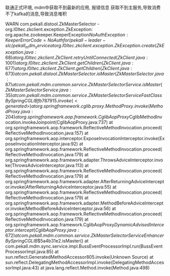 联通正式环境, mdm中获取不到最新的应用, 报错信息
获取不到主服务,导致消费不了kafka的消息,导致消息堆积


 WARN com.pekall.distool.ZkMasterSelector - 
org.I0Itec.zkclient.exception.ZkException: org.apache.zookeeper.KeeperException$NoAuthException: KeeperErrorCode = NoAuth for /pekall-leader
-slc/pekall_mdm_service
        at org.I0Itec.zkclient.exception.ZkException.create(ZkException.java:68)
        at org.I0Itec.zkclient.ZkClient.retryUntilConnected(ZkClient.java:1001)
        at org.I0Itec.zkclient.ZkClient.getChildren(ZkClient.java:677)
        at org.I0Itec.zkclient.ZkClient.getChildren(ZkClient.java:673)
        at com.pekall.distool.ZkMasterSelector.isMaster(ZkMasterSelector.java:87)
        at com.pekall.mdm.common.service.ZkMasterSelectorService.isMaster(ZkMasterSelectorService.java:35)
        at com.pekall.mdm.common.service.ZkMasterSelectorService$$FastClassBySpringCGLIB$$fb787915.invoke(<generated>)
        at org.springframework.cglib.proxy.MethodProxy.invoke(MethodProxy.java:204)
        at org.springframework.aop.framework.CglibAopProxy$CglibMethodInvocation.invokeJoinpoint(CglibAopProxy.java:737)
        at org.springframework.aop.framework.ReflectiveMethodInvocation.proceed(ReflectiveMethodInvocation.java:157)
        at org.springframework.aop.interceptor.ExposeInvocationInterceptor.invoke(ExposeInvocationInterceptor.java:92)
        at org.springframework.aop.framework.ReflectiveMethodInvocation.proceed(ReflectiveMethodInvocation.java:179)
        at org.springframework.aop.framework.adapter.ThrowsAdviceInterceptor.invoke(ThrowsAdviceInterceptor.java:113)
        at org.springframework.aop.framework.ReflectiveMethodInvocation.proceed(ReflectiveMethodInvocation.java:179)
        at org.springframework.aop.framework.adapter.AfterReturningAdviceInterceptor.invoke(AfterReturningAdviceInterceptor.java:55)
        at org.springframework.aop.framework.ReflectiveMethodInvocation.proceed(ReflectiveMethodInvocation.java:179)
        at org.springframework.aop.framework.adapter.MethodBeforeAdviceInterceptor.invoke(MethodBeforeAdviceInterceptor.java:56)
        at org.springframework.aop.framework.ReflectiveMethodInvocation.proceed(ReflectiveMethodInvocation.java:179)
        at org.springframework.aop.framework.CglibAopProxy$DynamicAdvisedInterceptor.intercept(CglibAopProxy.java:672)
        at com.pekall.mdm.common.service.ZkMasterSelectorService$$EnhancerBySpringCGLIB$$5a4b31e2.isMaster(<generated>)
        at com.pekall.mdm.sync.service.impl.BussEventProcessorImpl.run(BussEventProcessorImpl.java:85)
        at sun.reflect.GeneratedMethodAccessor805.invoke(Unknown Source)
        at sun.reflect.DelegatingMethodAccessorImpl.invoke(DelegatingMethodAccessorImpl.java:43)
        at java.lang.reflect.Method.invoke(Method.java:498)